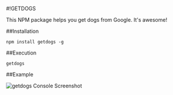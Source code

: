 #!GETDOGS

This NPM package helps you get dogs from Google. It's awesome!

##Installation

    npm install getdogs -g

##Execution

    getdogs

##Example

![getdogs Console Screenshot](http://i.imgur.com/GpCeHXr.png)